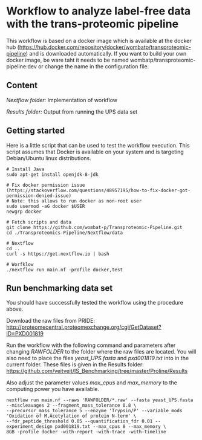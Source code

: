 # Workflow to analyze label-free data with the trans-proteomic pipeline

This workflow is based on a docker image which is available at the docker hub (https://hub.docker.com/repository/docker/wombatp/transproteomic-pipeline) and is downloaded automatically.
If you want to build your own docker image, be ware taht it needs to be named wombatp/transproteomic-pipeline:dev or change the name in the configuration file. 

## Content

_Nextflow folder:_ Implementation of workflow

_Results folder:_ Output from running the UPS data set


## Getting started

Here is a little script that can be used to test the workflow execution.
This script assumes that Docker is available on your system and is targeting Debian/Ubuntu linux distributions.

```
# Install Java
sudo apt-get install openjdk-8-jdk

# Fix docker permission issue (https://stackoverflow.com/questions/48957195/how-to-fix-docker-got-permission-denied-issue)
# Note: this allows to run docker as non-root user
sudo usermod -aG docker $USER
newgrp docker

# Fetch scripts and data
git clone https://github.com/wombat-p/Transproteomic-Pipeline.git
cd ./Transproteomics-Pipeline/Nextflow/data

# Nextflow
cd ..
curl -s https://get.nextflow.io | bash

# Worfklow
./nextflow run main.nf -profile docker,test

```

## Run benchmarking data set

You should have successfully tested the workflow using the procedure above.

Download the raw files from PRIDE: http://proteomecentral.proteomexchange.org/cgi/GetDataset?ID=PXD001819

Run the workflow with the following command and parameters after changing _RAWFOLDER_ to the folder where the raw files are located. You will also need to place the files _yeast_UPS.fasta_ and _pxd001819.txt_ into in the current folder. These files is given in the Results folder: https://github.com/veitveit/IS_Benchmarking/tree/master/Proline/Results

Also adjust the parameter values _max_cpus_ and _max_memory_ to the computing power you have available.
```
nextflow run main.nf --raws 'RAWFOLDER/*.raw' --fasta yeast_UPS.fasta --miscleavages 2 --fragment_mass_tolerance 0.8 \
--precursor_mass_tolerance 5 --enzyme 'Trypsin/P' --variable_mods 'Oxidation of M,Acetylation of protein N-term' \
--fdr_peptide_threshold 0.05 --quantification_fdr 0.01 --experiment_design pxd001819.txt --max_cpus 8 --max_memory \
8GB -profile docker -with-report -with-trace -with-timeline


```


